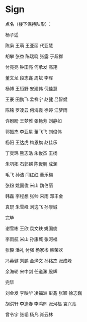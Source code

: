 # Sign


点名（楼下保持队形）：


杨子遥


陈枭 王萌 王亚丽 代亚慧

胡攀 张益 陈瑞晓 张露 于超群

付亮亮 钟田亮 何承发 高翔

董文龙 段志鑫 周斌 李晖

杨博 王恒野 安建伟 倪佳慧

王豪 田鹏飞 孟祥宇 赵健 吕智斌

陈铭 罗凌云 何海霞 徐婷 江梦雨

许盼盼 王梦雅 张艳芳 刘静如

郭振杰 李亚星 董飞飞 刘俊伟

杨阳  王达虎 梅恩旗 赵佳乐

丁奕玮 熊志浩 朱俊杰 王杨

朱巩拓 石郭麒 陈俊鹏 成渊

毛飞   孙洁   闫红红   董乐梅

张粉  姚国俊  米山  魏伯丽

韩磊 李程想 张帅 宋雨 邓丰金

袁琨 朱雪峰 刘逸飞 孙康城

完毕


谢雪彬 王欣 袁文轶 姚国俊

李雨航 米山 孙康城 张河福

张毅 潘礼 付强 杨家彬 韩荣欢

冯英健 刘鹏 金烨文 孙铭杰 张成峰

余海轮 宋中剑 任道渊 殷辉

完毕


刘金发 李映华 凌福洲 彭鑫 张颖 徐志巍

胡洪轩 李逢春 李鸿辉 张河福 袁兴亮

曾令宇 张韬 杨凡 肖云林
